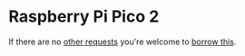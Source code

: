 # Raspberry Pi Pico 2
If there are no [other requests](https://github.com/tamberg/library/issues?q=is%3Aissue+is%3Aopen+%22Raspberry+Pi+Pico2+RP2350%22) you're welcome to [borrow this](../../../../issues/new?title=Borrow%20request%20for%20Raspberry+Pi+Pico2+RP2350&body=1%20piece%20of%20[this](../blob/main/Hardware/Microcontrollers/Raspberry_Pi_Pico2_RP2350.md)%20for%20~2%20weeks.).
